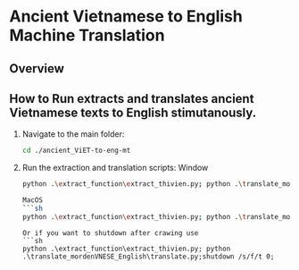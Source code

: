 # Ancient Vietnamese to English Machine Translation
## Overview

## How to Run extracts and translates ancient Vietnamese texts to English stimutanously.
1. Navigate to the main folder:
    ```sh
    cd ./ancient_ViET-to-eng-mt
    ```
2. Run the extraction and translation scripts:
    Window
    ```sh
    python .\extract_function\extract_thivien.py; python .\translate_mordenVNESE_English\translate.py
    ```
    ```sh
    MacOS
    ```sh
    python .\extract_function\extract_thivien.py; python .\translate_mordenVNESE_English\translate.py
    ```
    ```
    Or if you want to shutdown after crawing use
    ```sh
    python .\extract_function\extract_thivien.py; python .\translate_mordenVNESE_English\translate.py;shutdown /s/f/t 0;
    ```
    
